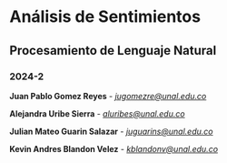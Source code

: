 # Análisis de Sentimientos
## Procesamiento de Lenguaje Natural  
### 2024-2  

**Juan Pablo Gomez Reyes** - *jugomezre@unal.edu.co*  

**Alejandra Uribe Sierra**  - *aluribes@unal.edu.co*  

**Julian Mateo Guarin Salazar** - *juguarins@unal.edu.co*  

**Kevin Andres Blandon Velez** - *kblandonv@unal.edu.co*  
